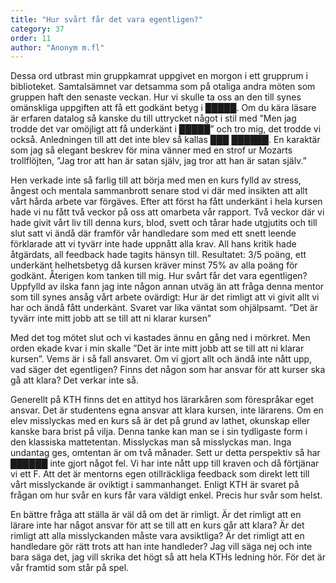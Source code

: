 ```yaml
---
title: "Hur svårt får det vara egentligen?"
category: 37
order: 11
author: "Anonym m.fl"
---
```

Dessa ord utbrast min gruppkamrat uppgivet en morgon i ett grupprum i biblioteket. Samtalsämnet var detsamma som på otaliga andra möten som gruppen haft den senaste veckan. Hur vi skulle ta oss an den till synes omänskliga uppgiften att få ett godkänt betyg i █████. Om du kära läsare är erfaren datalog så kanske du till uttrycket något i stil med ”Men jag trodde det var omöjligt att få underkänt i █████” och tro mig, det trodde vi också. Anledningen till att det inte blev så kallas ███ ██████. En karaktär som jag så elegant beskrev för mina vänner med en strof ur Mozarts trollflöjten, ”Jag tror att han är satan själv, jag tror att han är satan själv.”

Hen verkade inte så farlig till att börja med men en kurs fylld av stress, ångest och mentala sammanbrott senare stod vi där med insikten att allt vårt hårda arbete var förgäves. Efter att först ha fått underkänt i hela kursen hade vi nu fått två veckor på oss att omarbeta vår rapport. Två veckor där vi hade givit vårt liv till denna kurs, blod, svett och tårar hade utgjutits och till slut satt vi ändå där framför vår handledare som med ett snett leende förklarade att vi tyvärr inte hade uppnått alla krav. All hans kritik hade åtgärdats, all feedback hade tagits hänsyn till. Resultatet: 3/5 poäng, ett underkänt helhetsbetyg då kursen kräver minst 75% av alla poäng för godkänt. Återigen kom tanken till mig. Hur svårt får det vara egentligen? Uppfylld av ilska fann jag inte någon annan utväg än att fråga denna mentor som till synes ansåg vårt arbete ovärdigt: Hur är det rimligt att vi givit allt vi har och ändå fått underkänt. Svaret var lika väntat som ohjälpsamt. ”Det är tyvärr inte mitt jobb att se till att ni klarar kursen”

Med det tog mötet slut och vi kastades ännu en gång ned i mörkret. Men orden ekade kvar i min skalle ”Det är inte mitt jobb att se till att ni klarar kursen”. Vems är i så fall ansvaret. Om vi gjort allt och ändå inte nått upp, vad säger det egentligen? Finns det någon som har ansvar för att kurser ska gå att klara? Det verkar inte så.

Generellt på KTH finns det en attityd hos lärarkåren som förespråkar eget ansvar. Det är studentens egna ansvar att klara kursen, inte lärarens. Om en elev misslyckas med en kurs så är det på grund av lathet, okunskap eller kanske bara brist på vilja. Denna tanke kan man se i sin tydligaste form i den klassiska mattetentan. Misslyckas man så misslyckas man. Inga undantag ges, omtentan är om två månader. Sett ur detta perspektiv så har ██████ inte gjort något fel. Vi har inte nått upp till kraven och då förtjänar vi ett F. Att det är mentorns egen otillräckliga feedback som direkt lett till vårt misslyckande är oviktigt i sammanhanget. Enligt KTH är svaret på frågan om hur svår en kurs får vara väldigt enkel. Precis hur svår som helst.

En bättre fråga att ställa är väl då om det är rimligt. Är det rimligt att en lärare inte har något ansvar för att se till att en kurs går att klara? Är det rimligt att alla misslyckanden måste vara avsiktliga? Är det rimligt att en handledare gör rätt trots att han inte handleder? Jag vill säga nej och inte bara säga det, jag vill skrika det högt så att hela KTHs ledning hör. För det är vår framtid som står på spel.
